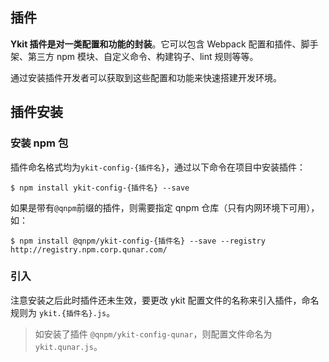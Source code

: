 ## 插件

**Ykit 插件是对一类配置和功能的封装**。它可以包含 Webpack 配置和插件、脚手架、第三方 npm 模块、自定义命令、构建钩子、lint 规则等等。

通过安装插件开发者可以获取到这些配置和功能来快速搭建开发环境。

## 插件安装

### 安装 npm 包

插件命名格式均为`ykit-config-{插件名}`，通过以下命令在项目中安装插件：

```
$ npm install ykit-config-{插件名} --save
```

如果是带有`@qnpm`前缀的插件，则需要指定 qnpm 仓库（只有内网环境下可用），如：

```
$ npm install @qnpm/ykit-config-{插件名} --save --registry http://registry.npm.corp.qunar.com/
```

### 引入

注意安装之后此时插件还未生效，要更改 ykit 配置文件的名称来引入插件，命名规则为 `ykit.{插件名}.js`。

> 如安装了插件 `@qnpm/ykit-config-qunar`，则配置文件命名为`ykit.qunar.js`。
